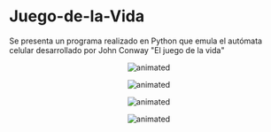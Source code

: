# Juego-de-la-Vida
Se presenta un programa realizado en Python que emula el autómata celular desarrollado por John Conway "El juego de la vida"

<p align="center">
  <img src="https://user-images.githubusercontent.com/75518367/155262708-6b663a10-2466-48db-ad6f-1c181b1704a7.gif" alt="animated" />
</p>

<p align="center">
  <img src="https://user-images.githubusercontent.com/75518367/155263660-8eab2da0-f783-4f92-b1d6-d128ee6bdd6e.gif" alt="animated" />
</p>

<p align="center">
  <img src="https://user-images.githubusercontent.com/75518367/155263918-774b3642-8ab4-4ad3-b8b1-45e8d90c9f3e.gif" alt="animated" />
</p>

<p align="center">
  <img src="https://user-images.githubusercontent.com/75518367/155264783-e2ba9b06-d517-401e-ba2f-31393f6909f5.gif" alt="animated" />
</p>


